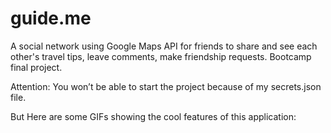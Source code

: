 # guide.me
A social network using Google Maps API for friends to share and see each other's travel tips, leave comments, make friendship requests. Bootcamp final project.

Attention: You won’t be able to start the project because of my secrets.json file.

But Here are some GIFs showing the cool features of this application:
